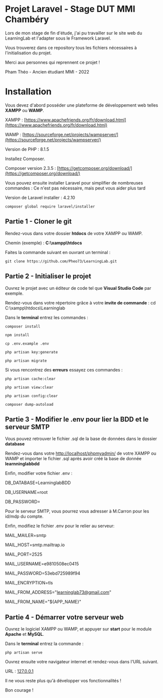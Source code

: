 # Projet Laravel - Stage DUT MMI Chambéry

Lors de mon stage de fin d'étude, j'ai pu travailler sur le site web du LearningLab et l'adapter sous le Framework Laravel.

Vous trouverez dans ce repository tous les fichiers nécessaires à l'initialisation du projet.

Merci aux personnes qui reprennent ce projet !

Pham Théo - Ancien étudiant MMI - 2022

# Installation

Vous devez d'abord posséder une plateforme de développement web telles **XAMPP** ou **WAMP**.

XAMPP : [https://www.apachefriends.org/fr/download.html](https://www.apachefriends.org/fr/download.html)

WAMP : [https://sourceforge.net/projects/wampserver/](https://sourceforge.net/projects/wampserver/)

Version de PHP : 8.1.5

Installez Composer.

Composer version 2.3.5 : [https://getcomposer.org/download/](https://getcomposer.org/download/)

Vous pouvez ensuite installer Laravel pour simplifier de nombreuses commandes : Ce n'est pas nécessaire, mais peut vous aider plus tard

Version de Laravel installer : 4.2.10

`composer global require laravel/installer`

## Partie 1 - Cloner le git

Rendez-vous dans votre dossier **htdocs** de votre XAMPP ou WAMP.

Chemin (exemple) : **C:\xampp\htdocs**

Faites la commande suivant en ouvrant un terminal :

`git clone https://github.com/Pheo73/LearningLab.git`

## Partie 2 - Initialiser le projet

Ouvrez le projet avec un éditeur de code tel que **Visual Studio Code** par exemple.

Rendez-vous dans votre répertoire grâce à votre **invite de commande** : cd C:\xampp\htdocs\Learninglab

Dans le **terminal** entrez les commandes :

`composer install`

`npm install`

`cp .env.example .env`

`php artisan key:generate`

`php artisan migrate`

Si vous rencontrez des **erreurs** essayez ces commandes :

`php artisan cache:clear`

`php artisan view:clear`

`php artisan config:clear`

`composer dump-autoload`

## Partie 3 - Modifier le .env pour lier la BDD et le serveur SMTP

Vous pouvez retrouver le fichier .sql de la base de données dans le dossier **database**

Rendez-vous dans votre [http://localhost/phpmyadmin/](http://localhost/phpmyadmin/) de votre XAMPP ou WAMP et importer le fichier .sql après avoir créé la base de donnée **learnninglabbdd**

Enfin, modifier votre fichier .env :

DB_DATABASE=LearninglabBDD

DB_USERNAME=root

DB_PASSWORD=

Pour le serveur SMTP, vous pourrez vous adresser à M.Carron pour les id/mdp du compte.

Enfin, modifiez le fichier .env pour le relier au serveur:

MAIL_MAILER=smtp

MAIL_HOST=smtp.mailtrap.io

MAIL_PORT=2525

MAIL_USERNAME=e9810508ec0415

MAIL_PASSWORD=53ebd725989f94

MAIL_ENCRYPTION=tls

MAIL_FROM_ADDRESS="learninglab73@gmail.com"

MAIL_FROM_NAME="${APP_NAME}"

## Partie 4 - Démarrer votre serveur web

Ouvrez le logiciel XAMPP ou WAMP, et appuyer sur **start** pour le module **Apache** et **MySQL**.

Dans le **terminal** entrez la commande :

`php artisan serve`

Ouvrez ensuite votre navigateur internet et rendez-vous dans l'URL suivant.

URL : [127.0.0.1](127.0.0.1)

Il ne vous reste plus qu'à développer vos fonctionnalités !

Bon courage !
